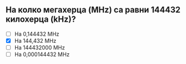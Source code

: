 ## На колко мегахерца (MHz) са равни 144432 килохерца (kHz)?

<!-- Верният отговор е отбелязан с [X] -->

- [ ] На 0,144432 MHz
- [X] На 144,432 MHz
- [ ] На 144432000 MHz
- [ ] На 0,000144432 MHz
